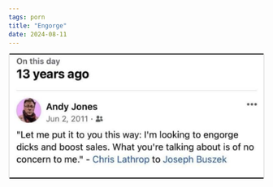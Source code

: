 ```yaml
---
tags: porn
title: "Engorge"
date: 2024-08-11
---
```




![engorge.png](https://raw.githubusercontent.com/muneer78/muneer78.github.io/master/images/engorge.png)
        